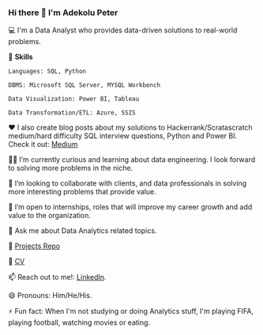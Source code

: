 ### Hi there 👋 I'm Adekolu Peter

💻 I'm a Data Analyst who provides data-driven solutions to real-world problems.

📌 **Skills**

    Languages: SQL, Python
    
    DBMS: Microsoft SQL Server, MYSQL Workbench
    
    Data Visualization: Power BI, Tableau
    
    Data Transformation/ETL: Azure, SSIS

❤️ I also create blog posts about my solutions to Hackerrank/Scratascratch medium/hard difficulty SQL interview questions, Python and Power BI. 
    Check it out: [Medium](https://medium.com/me/stories/public)

👨‍🏫 I’m currently curious and learning about data engineering. I look forward to solving more problems in the niche.

👯 I’m looking to collaborate with clients, and data professionals in solving more interesting problems that provide value.

👀 I’m open to internships, roles that will improve my career growth and add value to the organization.

💬 Ask me about Data Analytics related topics.

💼 [Projects Repo](https://github.com/Savepeter2?tab=repositories) 

💼 [CV](https://drive.google.com/file/d/1F65oTBBsrYtZSUoc99G-w7NIX0X9_4sX/view?usp=sharing)

📫 Reach out to me!: [LinkedIn](https://www.linkedin.com/in/peter-adekolu-593a001a1/).

😄 Pronouns: Him/He/His.

⚡ Fun fact: When I'm not studying or doing Analytics stuff, I'm playing FIFA, playing football, watching movies or eating.

